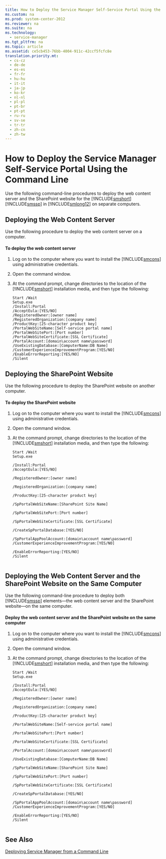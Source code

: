```yaml
---
title: How to Deploy the Service Manager Self-Service Portal Using the Command Line
ms.custom: na
ms.prod: system-center-2012
ms.reviewer: na
ms.suite: na
ms.technology: 
  - service-manager
ms.tgt_pltfrm: na
ms.topic: article
ms.assetid: ce5cb453-76bb-4004-911c-42ccf5fcfc8e
translation.priority.mt: 
  - cs-cz
  - de-de
  - es-es
  - fr-fr
  - hu-hu
  - it-it
  - ja-jp
  - ko-kr
  - nl-nl
  - pl-pl
  - pt-br
  - pt-pt
  - ru-ru
  - sv-se
  - tr-tr
  - zh-cn
  - zh-tw
---
```

# How to Deploy the Service Manager Self-Service Portal Using the Command Line
Use the following command\-line procedures to deploy the web content server and the SharePoint website for the [!INCLUDE[smshort](../../../sm/deploy/deploy-guide/includes/smshort_md.md)][!INCLUDE[smssp](../../../sm/deploy/deploy-guide/includes/smssp_md.md)] in [!INCLUDE[smlong12](../../../sm/deploy/deploy-guide/includes/smlong12_md.md)] on separate computers.  
  
## Deploying the Web Content Server  
 Use the following procedure to deploy the web content server on a computer.  
  
#### To deploy the web content server  
  
1.  Log on to the computer where you want to install the [!INCLUDE[smcons](../../../sm/deploy/deploy-guide/includes/smcons_md.md)] using administrative credentials.  
  
2.  Open the command window.  
  
3.  At the command prompt, change directories to the location of the [!INCLUDE[smshort](../../../sm/deploy/deploy-guide/includes/smshort_md.md)] installation media, and then type the following:  
  
    ```  
    Start /Wait   
    Setup.exe  
    /Install:Portal   
    /AcceptEula:[YES/NO]  
    /RegisteredOwner:[owner name]  
    /RegisteredOrganization:[company name]  
    /ProductKey:[25-character product key]  
    /PortalWebSiteName:[Self-service portal name]  
    /PortalWebSitePort:[Port number]  
    /PortalWebSiteCertificate:[SSL Certificate]  
    /PortalAccount:[domain\account name\password]  
    /UseExistingDatabase:[ComputerName:DB Name]  
    /CustomerExperienceImprovementProgram:[YES/NO]  
    /EnableErrorReporting:[YES/NO]   
    /Silent  
    ```  
  
## Deploying the SharePoint Website  
 Use the following procedure to deploy the SharePoint website on another computer.  
  
#### To deploy the SharePoint website  
  
1.  Log on to the computer where you want to install the [!INCLUDE[smcons](../../../sm/deploy/deploy-guide/includes/smcons_md.md)] using administrative credentials.  
  
2.  Open the command window.  
  
3.  At the command prompt, change directories to the location of the [!INCLUDE[smshort](../../../sm/deploy/deploy-guide/includes/smshort_md.md)] installation media, and then type the following:  
  
    ```  
    Start /Wait   
    Setup.exe  
  
    /Install:Portal   
    /AcceptEula:[YES/NO]  
  
    /RegisteredOwner:[owner name]   
  
    /RegisteredOrganization:[company name]   
  
    /ProductKey:[25-character product key]   
  
    /SpPortalWebSiteName:[SharePoint Site Name]   
  
    /SpPortalWebSitePort:[Port number]   
  
    /SpPortalWebSiteCertificate:[SSL Certificate]  
  
    /CreateSpPortalDatabase:[YES/NO]  
  
    /SpPortalAppPoolAccount:[domain\account name\password]   
    /CustomerExperienceImprovementProgram:[YES/NO]  
  
    /EnableErrorReporting:[YES/NO]   
    /Silent  
  
    ```  
  
## Deploying the Web Content Server and the SharePoint Website on the Same Computer  
 Use the following command\-line procedure to deploy both [!INCLUDE[smssp](../../../sm/deploy/deploy-guide/includes/smssp_md.md)] elements—the web content server and the SharePoint website—on the same computer.  
  
#### Deploy the web content server and the SharePoint website on the same computer  
  
1.  Log on to the computer where you want to install the [!INCLUDE[smcons](../../../sm/deploy/deploy-guide/includes/smcons_md.md)] using administrative credentials.  
  
2.  Open the command window.  
  
3.  At the command prompt, change directories to the location of the [!INCLUDE[smshort](../../../sm/deploy/deploy-guide/includes/smshort_md.md)] installation media, and then type the following:  
  
    ```  
    Start /Wait   
    Setup.exe  
  
    /Install:Portal   
    /AcceptEula:[YES/NO]  
  
    /RegisteredOwner:[owner name]   
  
    /RegisteredOrganization:[company name]   
  
    /ProductKey:[25-character product key]   
  
    /PortalWebSiteName:[Self-service portal name]  
  
    /PortalWebSitePort:[Port number]   
  
    /PortalWebSiteCertificate:[SSL Certificate]  
  
    /PortalAccount:[domain\account name\password]  
  
    /UseExistingDatabase:[ComputerName:DB Name]   
  
    /SpPortalWebSiteName:[SharePoint Site Name]   
  
    /SpPortalWebSitePort:[Port number]   
  
    /SpPortalWebSiteCertificate:[SSL Certificate]  
  
    /CreateSpPortalDatabase:[YES/NO]  
  
    /SpPortalAppPoolAccount:[domain\account name\password]   
    /CustomerExperienceImprovementProgram:[YES/NO]   
  
    /EnableErrorReporting:[YES/NO]   
    /Silent  
  
    ```  
  
## See Also  
 [Deploying Service Manager from a Command Line](assetId:///a918e488-349d-4955-b401-52f09e78bb9e)